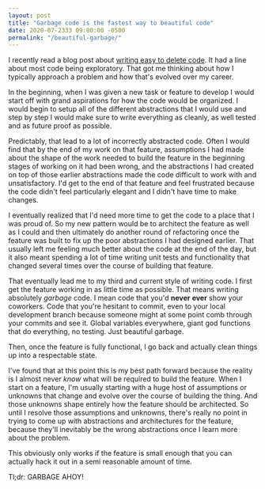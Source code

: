 ```yaml
---
layout: post
title: "Garbage code is the fastest way to beautiful code"
date: 2020-07-2333 09:00:00 -0500
permalink: "/beautiful-garbage/"
---
```


I recently read a blog post about [writing easy to delete code](https://programmingisterrible.com/post/139222674273/write-code-that-is-easy-to-delete-not-easy-to). It
had a line about most code being exploratory. That got me thinking about how I typically approach a problem and how that's evolved over my career.

In the beginning, when I was given a new task or feature to develop I would start off with grand aspirations for how the code would be organized. I would begin to setup
all of the different abstractions that I would use and step by step I would make sure to write everything as cleanly, as well tested and as future proof as possible.

Predictably, that lead to a lot of incorrectly abstracted code. Often I would find that by the end of my work on that feature, assumptions I had made about the shape
of the work needed to build the feature in the beginning stages of working on it had been wrong, and the abstractions I had created on top of those earlier abstractions
made the code difficult to work with and unsatisfactory. I'd get to the end of that feature and feel frustrated because the code didn't feel particularly
elegant and I didn't have time to make changes.

I eventually realized that I'd need more time to get the code to a place that I was proud of. So my new pattern would be to architect the feature as well as I could and
then ultimately do another round of refactoring once the feature was built to fix up the poor abstractions I had designed earlier. That usually left me feeling much
better about the code at the end of the day, but it also meant spending a lot of time writing unit tests and functionality that changed several times over the course of
building that feature.

That eventually lead me to my third and current style of writing code. I first get the feature working in as little time as possible. That means writing absolutely
_garbage_ code. I mean code that you'd **never** **ever** show your coworkers. Code that you're hesitant to commit, even to your local development branch because
someone might at some point comb through your commits and see it. Global variables everywhere, giant god functions that do everything, no testing. Just beautiful garbage.

Then, once the feature is fully functional, I go back and actually clean things up into a respectable state.

I've found that at this point this is my best path forward because the reality is I almost never _know_ what will be required to build the feature. When I start on
a feature, I'm usually starting with a huge host of assumptions or unknowns that change and evolve over the course of building the thing. And those unknowns shape entirely how
the feature should be architected. So until I resolve those assumptions and unknowns, there's really no point in trying to come up with abstractions and architectures for the feature,
because they'll inevitably be the wrong abstractions once I learn more about the problem. 

This obviously only works if the feature is small enough that you can actually hack it out in a semi reasonable amount of time. 

Tl;dr: GARBAGE AHOY!
